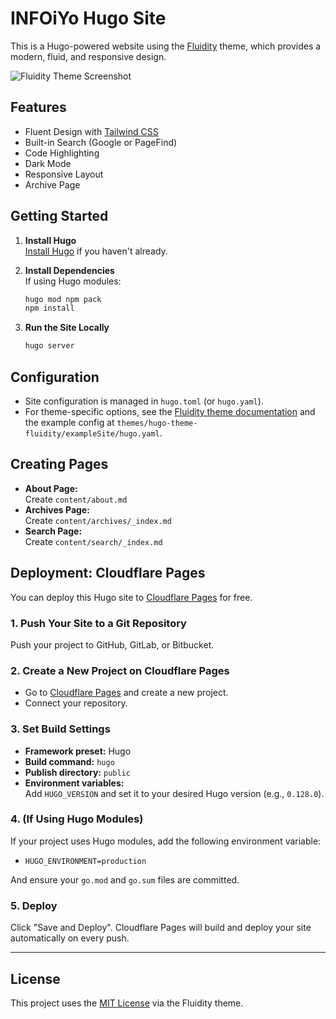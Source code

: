 # INFOiYo Hugo Site

This is a Hugo-powered website using the [Fluidity](https://themes.gohugo.io/themes/hugo-theme-fluidity/) theme, which provides a modern, fluid, and responsive design.

![Fluidity Theme Screenshot](https://raw.githubusercontent.com/wayjam/hugo-theme-fluidity/main/images/tn.png)

## Features

- Fluent Design with [Tailwind CSS](https://tailwindcss.com/)
- Built-in Search (Google or PageFind)
- Code Highlighting
- Dark Mode
- Responsive Layout
- Archive Page

## Getting Started

1. **Install Hugo**  
   [Install Hugo](https://gohugo.io/getting-started/installing/) if you haven't already.

2. **Install Dependencies**  
   If using Hugo modules:
   ```bash
   hugo mod npm pack
   npm install
   ```

3. **Run the Site Locally**
   ```bash
   hugo server
   ```

## Configuration

- Site configuration is managed in `hugo.toml` (or `hugo.yaml`).
- For theme-specific options, see the [Fluidity theme documentation](https://github.com/wayjam/hugo-theme-fluidity) and the example config at `themes/hugo-theme-fluidity/exampleSite/hugo.yaml`.

## Creating Pages

- **About Page:**  
  Create `content/about.md`
- **Archives Page:**  
  Create `content/archives/_index.md`
- **Search Page:**  
  Create `content/search/_index.md`

## Deployment: Cloudflare Pages

You can deploy this Hugo site to [Cloudflare Pages](https://pages.cloudflare.com/) for free.

### 1. Push Your Site to a Git Repository

Push your project to GitHub, GitLab, or Bitbucket.

### 2. Create a New Project on Cloudflare Pages

- Go to [Cloudflare Pages](https://pages.cloudflare.com/) and create a new project.
- Connect your repository.

### 3. Set Build Settings

- **Framework preset:** Hugo
- **Build command:** `hugo`
- **Publish directory:** `public`
- **Environment variables:**  
  Add `HUGO_VERSION` and set it to your desired Hugo version (e.g., `0.128.0`).

### 4. (If Using Hugo Modules)

If your project uses Hugo modules, add the following environment variable:
- `HUGO_ENVIRONMENT=production`

And ensure your `go.mod` and `go.sum` files are committed.

### 5. Deploy

Click "Save and Deploy". Cloudflare Pages will build and deploy your site automatically on every push.

---

## License

This project uses the [MIT License](themes/hugo-theme-fluidity/LICENSE) via the Fluidity theme.
